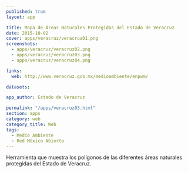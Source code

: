 ```yaml
---
published: true
layout: app

title: Mapa de Áreas Naturales Protegidas del Estado de Veracruz
date: 2015-10-02
cover: apps/veracruz/veracruz01.png
screenshots:
  - apps/veracruz/veracruz02.png
  - apps/veracruz/veracruz03.png
  - apps/veracruz/veracruz04.png

links:
  web: http://www.veracruz.gob.mx/medioambiente/enpwm/

datasets:

app_author: Estado de Veracruz

permalink: "/apps/veracruz03.html"
section: apps
category: web
category_title: Web
tags:
  - Medio Ambiente
  - Red México Abierto
---
```


Herramienta que muestra los polígonos de las diferentes áreas naturales protegidas del Estado de Veracruz.
